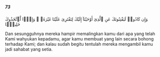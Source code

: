 ##### 73

<span class="ayah">وَإِن كَادُوا۟ لَيَفْتِنُونَكَ عَنِ ٱلَّذِىٓ أَوْحَيْنَآ إِلَيْكَ لِتَفْتَرِىَ عَلَيْنَا غَيْرَهُۥ ۖ وَإِذًۭا لَّٱتَّخَذُوكَ خَلِيلًۭا</span>

<span class="ayah_translation">Dan sesungguhnya mereka hampir memalingkan kamu dari apa yang telah Kami wahyukan kepadamu, agar kamu membuat yang lain secara bohong terhadap Kami; dan kalau sudah begitu tentulah mereka mengambil kamu jadi sahabat yang setia.</span>
